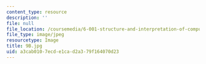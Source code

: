 ```yaml
---
content_type: resource
description: ''
file: null
file_location: /coursemedia/6-001-structure-and-interpretation-of-computer-programs-spring-2005/a3cab0107ecde1cad2a379f164070d23_9B.jpg
file_type: image/jpeg
resourcetype: Image
title: 9B.jpg
uid: a3cab010-7ecd-e1ca-d2a3-79f164070d23
---
```

